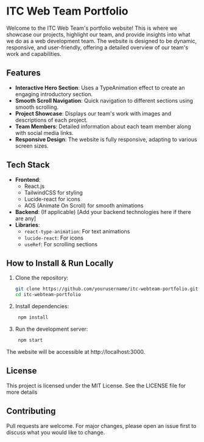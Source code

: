 # ITC Web Team Portfolio

Welcome to the ITC Web Team's portfolio website! This is where we showcase our projects, highlight our team, and provide insights into what we do as a web development team. The website is designed to be dynamic, responsive, and user-friendly, offering a detailed overview of our team's work and capabilities.

## Features

- **Interactive Hero Section**: Uses a TypeAnimation effect to create an engaging introductory section.
- **Smooth Scroll Navigation**: Quick navigation to different sections using smooth scrolling.
- **Project Showcase**: Displays our team's work with images and descriptions of each project.
- **Team Members**: Detailed information about each team member along with social media links.
- **Responsive Design**: The website is fully responsive, adapting to various screen sizes.

## Tech Stack

- **Frontend**: 
  - React.js
  - TailwindCSS for styling
  - Lucide-react for icons
  - AOS (Animate On Scroll) for smooth animations
- **Backend**: (If applicable) [Add your backend technologies here if there are any]
- **Libraries**:
  - `react-type-animation`: For text animations
  - `lucide-react`: For icons
  - `useRef`: For scrolling sections

## How to Install & Run Locally

1. Clone the repository:

   ```bash
   git clone https://github.com/yourusername/itc-webteam-portfolio.git
   cd itc-webteam-portfolio
    ```

2. Install dependencies:

   ```bash
    npm install
    ```

3. Run the development server:

   ```bash
    npm start
    ```

  The website will be accessible at http://localhost:3000.



## License
This project is licensed under the MIT License. See the LICENSE file for more details

## Contributing
Pull requests are welcome. For major changes, please open an issue first to discuss what you would like to change.
